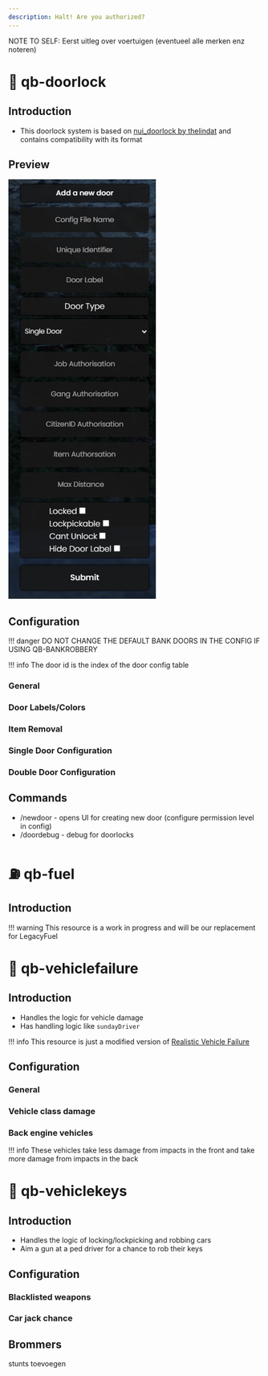 ```yaml
---
description: Halt! Are you authorized?
---
```


NOTE TO SELF: Eerst uitleg over voertuigen (eventueel alle merken enz noteren)




# 🚪 qb-doorlock

## Introduction

* This doorlock system is based on [nui\_doorlock by thelindat](https://github.com/thelindat/nui\_doorlock) and contains compatibility with its format

## Preview

![](../../assets/images/doorlocks.webp)

## Configuration

!!! danger
    DO NOT CHANGE THE DEFAULT BANK DOORS IN THE CONFIG IF USING QB-BANKROBBERY


!!! info
    The door id is the index of the door config table


### General


### Door Labels/Colors


### Item Removal


### Single Door Configuration



### Double Door Configuration



## Commands

* /newdoor - opens UI for creating new door (configure permission level in config)
* /doordebug - debug for doorlocks


# ⛽ qb-fuel

## Introduction

!!! warning
    This resource is a work in progress and will be our replacement for LegacyFuel



# 🔨 qb-vehiclefailure

## Introduction

* Handles the logic for vehicle damage
* Has handling logic like `sundayDriver`&#x20;

!!! info
    This resource is just a modified version of [Realistic Vehicle Failure](https://github.com/StockholmCityRP/fivem-realisticvehicle)


## Configuration

### General



### Vehicle class damage


### Back engine vehicles

!!! info
    These vehicles take less damage from impacts in the front and take more damage from impacts in the back



# 🔑 qb-vehiclekeys

## Introduction

* Handles the logic of locking/lockpicking and robbing cars
* Aim a gun at a ped driver for a chance to rob their keys

## Configuration



### Blacklisted weapons



### Car jack chance



## Brommers

stunts toevoegen